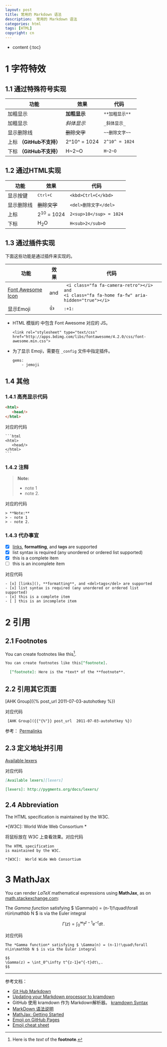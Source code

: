 ```yaml
---
layout: post
title: 常用的 Markdown 语法
description:  常用的 Markdown 语法
categories: html
tags: [HTML]
copyright: cn
---
```


* content
{:toc}

# 1 字符特效

## 1.1 通过特殊符号实现

| 功能 | 效果 | 代码 |
| --- | --- | --- |
| 加粗显示 | **加粗显示** | ``` **加粗显示** ``` |
| 加粗显示 | _斜体显示_ | ``` _斜体显示_ ``` |
| 显示删除线 | ~~删除文字~~ | ``` ~~删除文字~~ ``` |
| 上标 **（GitHub不支持）** | 2^10^ = 1024 | ``` 2^10^ = 1024 ``` |
| 下标 **（GitHub不支持）** | H~2~O | ``` H~2~O ``` |

## 1.2 通过HTML实现

| 功能 | 效果 | 代码 |
| --- | --- | --- |
| 显示按键 | <kbd>Ctrl+C</kbd> | ``` <kbd>Ctrl+C</kbd> ``` |
| 显示删除线 | <del>删除文字</del> | ``` <del>删除文字</del> ``` |
| 上标 | 2<sup>10</sup> = 1024 | ``` 2<sup>10</sup> = 1024 ``` |
| 下标 | H<sub>2</sub>O | ``` H<sub>2</sub>O ``` |

## 1.3 通过插件实现

下面这些功能是通过插件来实现的。

| 功能 | 效果 | 代码 |
| --- | --- | --- |
| [Font Awesome Icon](http://fontawesome.io/icons/) | <i class="fa fa-camera-retro"></i> and <i class="fa fa-home fa-fw" aria-hidden="true"></i>  | ``` <i class="fa fa-camera-retro"></i> and``` <br> ```<i class="fa fa-home fa-fw" aria-hidden="true"></i>  ``` |
| 显示Emoji | :+1: | ``` :+1: ``` |

* HTML 模版的 <Head> 中包含 Font Awesome 对应的 JS。

  ```
  <link rel="stylesheet" type="text/css" href="http://apps.bdimg.com/libs/fontawesome/4.2.0/css/font-awesome.min.css">
  ```

* 为了显示 Emoji，需要在 `_config` 文件中指定插件。

  ```
  gems:
      - jemoji
  ```

## 1.4 其他

### 1.4.1 高亮显示代码

```html
<html>
   <head/>
</html>
```

对应的代码

~~~
```html
<html>
   <head/>
</html>
```
~~~

### 1.4.2 注释

> **Note:**
> - note 1
> - note 2.

对应的代码

```
> **Note:**
> - note 1
> - note 2.
```

### 1.4.3 代办事宜

- [x] [links](), **formatting**, and <del>tags</del> are supported
- [x] list syntax is required (any unordered or ordered list supported)
- [x] this is a complete item
- [ ] this is an incomplete item

对应代码

```
- [x] [links](), **formatting**, and <del>tags</del> are supported
- [x] list syntax is required (any unordered or ordered list supported)
- [x] this is a complete item
- [ ] this is an incomplete item
```

# 2 引用

## 2.1 Footnotes

You can create footnotes like this[^footnote].

  [^footnote]: Here is the *text* of the **footnote**.

```markdown
You can create footnotes like this[^footnote].

  [^footnote]: Here is the *text* of the **footnote**.
```

## 2.2 引用其它页面

 [AHK Group]({% post_url  2011-07-03-autohotkey %})

对应代码

```
 [AHK Group]({{"{%"}} post_url  2011-07-03-autohotkey %})
```

参考： [Permalinks](http://jekyllrb.com/docs/permalinks)

## 2.3 定义地址并引用

[Available lexers][lexers]

[lexers]: http://pygments.org/docs/lexers/

对应代码

```markdown
[Available lexers][lexers]

[lexers]: http://pygments.org/docs/lexers/
```

## 2.4 Abbreviation

The HTML specification
is maintained by the W3C.

*[W3C]:  World Wide Web Consortium
\*

将鼠标放在 W3C 上查看效果。对应代码

```
The HTML specification
is maintained by the W3C.

*[W3C]:  World Wide Web Consortium
```

# 3 MathJax

You can render *LaTeX* mathematical expressions using **MathJax**, as on [math.stackexchange.com][1]:

The *Gamma function* satisfying $ \Gamma(n) = (n-1)!\quad\forall n\in\mathbb N $ is via the Euler integral

$$
\Gamma(z) = \int_0^\infty t^{z-1}e^{-t}dt\,.
$$

对应代码

```
The *Gamma function* satisfying $ \Gamma(n) = (n-1)!\quad\forall n\in\mathbb N $ is via the Euler integral

$$
\Gamma(z) = \int_0^\infty t^{z-1}e^{-t}dt\,.
$$
```

---

参考文档：

* [Git Hub Markdown](https://help.github.com/articles/basic-writing-and-formatting-syntax)
* [Updating your Markdown processor to kramdown](https://help.github.com/articles/updating-your-markdown-processor-to-kramdown/)
* GitHub 使用 kramdown 作为 Markdown解析器。 [kramdown Syntax](https://kramdown.gettalong.org/syntax.html)
* [MarkDown 语法说明](http://www.markdown.cn/)
* [MathJax: Getting Started
](http://docs.mathjax.org/en/latest/start.html)
* [Emoji on GitHub Pages](https://help.github.com/articles/emoji-on-github-pages/)
* [Emoji cheat sheet](https://www.webpagefx.com/tools/emoji-cheat-sheet/)

[1]: http://math.stackexchange.com/
